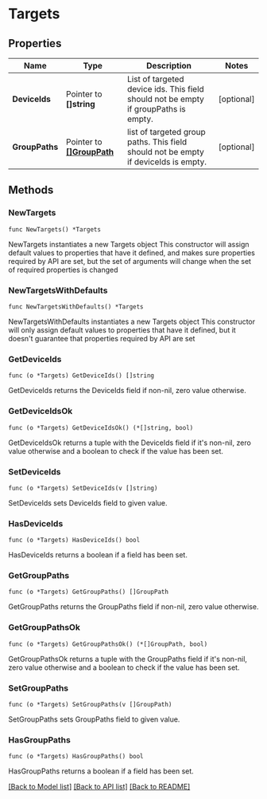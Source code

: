 # Targets

## Properties

Name | Type | Description | Notes
------------ | ------------- | ------------- | -------------
**DeviceIds** | Pointer to **[]string** | List of targeted device ids. This field should not be empty if groupPaths is empty. | [optional] 
**GroupPaths** | Pointer to [**[]GroupPath**](GroupPath.md) | list of targeted group paths. This field should not be empty if deviceIds is empty. | [optional] 

## Methods

### NewTargets

`func NewTargets() *Targets`

NewTargets instantiates a new Targets object
This constructor will assign default values to properties that have it defined,
and makes sure properties required by API are set, but the set of arguments
will change when the set of required properties is changed

### NewTargetsWithDefaults

`func NewTargetsWithDefaults() *Targets`

NewTargetsWithDefaults instantiates a new Targets object
This constructor will only assign default values to properties that have it defined,
but it doesn't guarantee that properties required by API are set

### GetDeviceIds

`func (o *Targets) GetDeviceIds() []string`

GetDeviceIds returns the DeviceIds field if non-nil, zero value otherwise.

### GetDeviceIdsOk

`func (o *Targets) GetDeviceIdsOk() (*[]string, bool)`

GetDeviceIdsOk returns a tuple with the DeviceIds field if it's non-nil, zero value otherwise
and a boolean to check if the value has been set.

### SetDeviceIds

`func (o *Targets) SetDeviceIds(v []string)`

SetDeviceIds sets DeviceIds field to given value.

### HasDeviceIds

`func (o *Targets) HasDeviceIds() bool`

HasDeviceIds returns a boolean if a field has been set.

### GetGroupPaths

`func (o *Targets) GetGroupPaths() []GroupPath`

GetGroupPaths returns the GroupPaths field if non-nil, zero value otherwise.

### GetGroupPathsOk

`func (o *Targets) GetGroupPathsOk() (*[]GroupPath, bool)`

GetGroupPathsOk returns a tuple with the GroupPaths field if it's non-nil, zero value otherwise
and a boolean to check if the value has been set.

### SetGroupPaths

`func (o *Targets) SetGroupPaths(v []GroupPath)`

SetGroupPaths sets GroupPaths field to given value.

### HasGroupPaths

`func (o *Targets) HasGroupPaths() bool`

HasGroupPaths returns a boolean if a field has been set.


[[Back to Model list]](../README.md#documentation-for-models) [[Back to API list]](../README.md#documentation-for-api-endpoints) [[Back to README]](../README.md)


